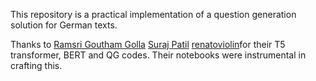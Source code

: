 This repository is a practical implementation of a question generation solution for German texts. 


Thanks to 
[Ramsri Goutham Golla](https://github.com/ramsrigouthamg) 
[Suraj Patil](https://github.com/patil-suraj) 
[renatoviolin](https://github.com/renatoviolin/Multiple-Choice-Question-Generation-T5-and-Text2Text)for their T5 transformer, BERT and QG codes. Their notebooks were instrumental in crafting this. 